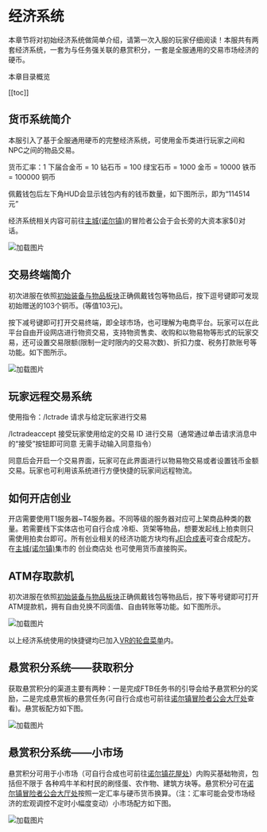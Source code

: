 # 经济系统

本章节将对初始经济系统做简单介绍，请第一次入服的玩家仔细阅读！本服共有两套经济系统，一套为与任务强关联的悬赏积分，一套是全服通用的交易市场经济的硬币。

本章目录概览 

[[toc]]

## 货币系统简介

本服引入了基于全服通用硬币的完整经济系统，可使用金币类进行玩家之间和NPC之间的物品交易。

货币汇率：1 下届合金币 = 10 钻石币 = 100 绿宝石币 = 1000 金币 = 10000 铁币 = 100000 铜币

佩戴钱包后左下角HUD会显示钱包内有的钱币数量，如下图所示，即为“114514元”

经济系统相关内容可前往[主城(诺尔镇)](/town.md#诺尔镇——冒险者公会)的冒险者公会于会长旁的大资本家$()对话。

![加载图片](/img/eco.webp)

## 交易终端简介

初次进服在依照[初始装备与物品板块](/newkit.md#经济系统相关物品说明)正确佩戴钱包等物品后，按下逗号键即可发现初始赠送的103个铜币。(等值103元)。

按下减号键即可打开交易终端，即全球市场，也可理解为电商平台。玩家可以在此平台自由开设网店进行物资交易，支持物资售卖、收购和以物易物等形式的玩家交易，还可设置交易限额(限制一定时限内的交易次数)、折扣力度、税务打款账号等功能。如下图所示。

![加载图片](/img/store.webp)


## 玩家远程交易系统

使用指令：/lctrade <player> 请求与给定玩家进行交易 
 
/lctradeaccept <tradeID> 接受玩家使用给定的交易 ID 进行交易（通常通过单击请求消息中的“接受”按钮即可同意 无需手动输入同意指令）

同意后会开启一个交易界面，玩家可在此界面进行以物易物交易或者设置钱币金额交易。玩家也可利用该系统进行方便快捷的玩家间远程物流。


## 如何开店创业

开店需要使用T1服务器~T4服务器。不同等级的服务器对应可上架商品种类的数量。若需要线下实体店也可自行合成 冷柜、货架等物品，想要发起线上拍卖则只需使用拍卖台即可。所有创业相关的经济功能方块均有[JEI合成表](/know.md#JEI合成配方查询)可查合成配方。在[主城(诺尔镇)](/town.md#诺尔镇——集市)集市的 创业商店处 也可使用货币直接购买。

## ATM存取款机

初次进服在依照[初始装备与物品板块](/newkit.md#经济系统相关物品说明)正确佩戴钱包等物品后，按下等号键即可打开ATM提款机，拥有自由兑换不同面值、自由转账等功能。如下图所示。

![加载图片](/img/atm.webp)

以上经济系统使用的快捷键均已加入[VR的轮盘菜单](/vrbtn.md#轮盘菜单说明)内。

## 悬赏积分系统——获取积分

获取悬赏积分的渠道主要有两种：一是完成FTB任务书的引导会给予悬赏积分的奖励，二是完成悬赏板的悬赏任务(可自行合成也可前往[诺尔镇冒险者公会大厅处](/town.md#诺尔镇——冒险者公会)查看)。悬赏板配方如下图。

![加载图片](/img/xuan.webp)

## 悬赏积分系统——小市场

悬赏积分可用于小市场（可自行合成也可前往[诺尔镇花屋处](/town.md#诺尔镇——花屋)）内购买基础物资，包括但不限于 各种鸡牛羊和村民的刷怪蛋、农作物、建筑方块等。悬赏积分可在[诺尔镇冒险者公会大厅处](/town.md#诺尔镇——冒险者公会)按照一定汇率与硬币货币换算。（注：汇率可能会受市场经济的宏观调控不定时小幅度变动）小市场配方如下图。

![加载图片](/img/market.webp)
